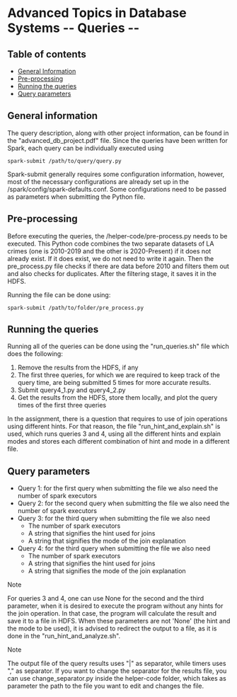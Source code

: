 # Advanced Topics in Database Systems -- Queries --

## Table of contents
* [General Information](#general-information)
* [Pre-processing](#pre-processing)
* [Running the queries](#running-the-queries)
* [Query parameters](#query-parameters)

## General information

The query description, along with other project information, can be found in the "advanced_db_project.pdf" file. Since the queries have been written for Spark, each query can be individually executed using 
```
spark-submit /path/to/query/query.py
```
Spark-submit generally requires some configuration information, however, most of the necessary configurations are already set up in the /spark/config/spark-defaults.conf. Some configurations need to be passed as parameters when submitting the Python file.

## Pre-processing

Before executing the queries, the /helper-code/pre-process.py needs to be executed. This Python code combines the two separate datasets of LA crimes (one is 2010-2019 and the other is 2020-Present) if it does not already exist. If it does exist, we do not need to write it again. Then the pre_process.py file checks if there are data before 2010 and filters them out and also checks for duplicates. After the filtering stage, it saves it in the HDFS. 

Running the file can be done using:
```
spark-submit /path/to/folder/pre_process.py
```


## Running the queries

Running all of the queries can be done using the "run_queries.sh" file which does the following:
1) Remove the results from the HDFS, if any
2) The first three queries, for which we are required to keep track of the query time, are being submitted 5 times for more accurate results.
3) Submit query4_1.py and query4_2.py
4) Get the results from the HDFS, store them locally, and plot the query times of the first three queries

In the assignment, there is a question that requires to use of join operations using different hints. For that reason, the file "run_hint_and_explain.sh" is used, which runs queries 3 and 4, using all the different hints and explain modes and stores each different combination of hint and mode in a different file.

## Query parameters

* Query 1: for the first query when submitting the file we also need the number of spark executors
* Query 2: for the second query when submitting the file we also need the number of spark executors
* Query 3: for the third query when submitting the file we also need
  * The number of spark executors
  * A string that signifies the hint used for joins
  * A string that signifies the mode of the join explanation
* Query 4: for the third query when submitting the file we also need
  * The number of spark executors
  * A string that signifies the hint used for joins
  * A string that signifies the mode of the join explanation
 
> [!NOTE]
> For queries 3 and 4, one can use None for the second and the third parameter, when it is desired to execute the program
> without any hints for the join operation. In that case, the program will calculate the result and save it to a file in HDFS.
> When these parameters are not 'None' (the hint and the mode to be used), it is advised to redirect the
> output to a file, as it is done in the "run_hint_and_analyze.sh".

> [!NOTE]
> The output file of the query results uses "|" as separator, while timers uses "," as separator. If you want to change the separator for the results file, you can use change_separator.py inside
> the helper-code folder, which takes as parameter the path to the file you want to edit and changes the file.
